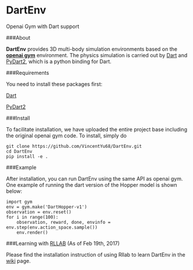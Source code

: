 # DartEnv
Openai Gym with Dart support

###About

**DartEnv** provides 3D multi-body simulation environments based on the <a href="https://github.com/openai/gym">**openai gym**</a> environment. The physics simulation is carried out by <a href="http://dartsim.github.io/">Dart</a> and <a href="http://pydart2.readthedocs.io/en/latest/">PyDart2</a>, which is a python binding for Dart.

###Requirements

You need to install these packages first:

<a href="http://dartsim.github.io/">Dart</a>

<a href="http://pydart2.readthedocs.io/en/latest/">PyDart2</a>

###Install

To facilitate installation, we have uploaded the entire project base including the original openai gym code. To install, simply do 


    git clone https://github.com/VincentYu68/DartEnv.git
    cd DartEnv
    pip install -e .


###Example

After installation, you can run DartEnv using the same API as openai gym. One example of running the dart version of the Hopper model is shown below:

    import gym
    env = gym.make('DartHopper-v1')
    observation = env.reset()
    for i in range(100):
        observation, reward, done, envinfo = env.step(env.action_space.sample())
        env.render()

###Learning with <a href="https://github.com/openai/rllab">RLLAB</a> (As of Feb 19th, 2017)

Please find the installation instruction of using Rllab to learn DartEnv in the <a href="https://github.com/VincentYu68/DartEnv/wiki">wiki</a> page.
